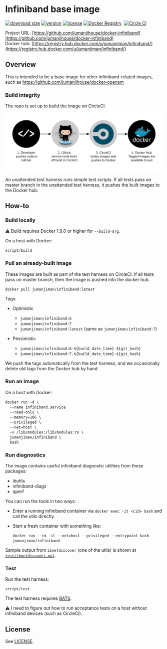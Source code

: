Infiniband base image
=====================


[![download size](https://images.microbadger.com/badges/image/jumanjiman/infiniband.svg)](http://microbadger.com/images/jumanjiman/infiniband "View on microbadger.com")
[![version](https://images.microbadger.com/badges/version/jumanjiman/infiniband.svg)](http://microbadger.com/images/jumanjiman/infiniband "View on microbadger.com")
[![license](https://images.microbadger.com/badges/license/jumanjiman/infiniband.svg)](http://microbadger.com/images/jumanjiman/infiniband "View on microbadger.com")
[![Docker Registry](https://img.shields.io/docker/pulls/jumanjiman/infiniband.svg)](https://registry.hub.docker.com/u/jumanjiman/infiniband)&nbsp;
[![Circle CI](https://circleci.com/gh/jumanjihouse/docker-infiniband.png?circle-token=1b2edb8b3686250c5116786aaf8f87e22b257d84)](https://circleci.com/gh/jumanjihouse/docker-infiniband/tree/master 'View CI builds')

Project URL: [https://github.com/jumanjihouse/docker-infiniband](https://github.com/jumanjihouse/docker-infiniband)
<br />
Docker hub: [https://registry.hub.docker.com/u/jumanjiman/infiniband/](https://registry.hub.docker.com/u/jumanjiman/infiniband/)


Overview
--------

This is intended to be a base image for other infiniband-related images,
such as https://github.com/jumanjihouse/docker-opensm


### Build integrity

The repo is set up to build the image on CircleCI.

![workflow](assets/docker_hub_workflow.png)

An unattended test harness runs simple test scripts.
If all tests pass on master branch in the unattended test harness,
it pushes the built images to the Docker hub.


How-to
------


### Build locally

:warning: Build requires Docker 1.9.0 or higher for `--build-arg`.

On a host with Docker:

    script/build


### Pull an already-built image

These images are built as part of the test harness on CircleCI.
If all tests pass on master branch, then the image is pushed into the docker hub.

    docker pull jumanjiman/infiniband:latest

Tags:

* Optimistic
  - `jumanjiman/infiniband:6`
  - `jumanjiman/infiniband:7`
  - `jumanjiman/infiniband:latest` (same as `jumanjiman/infiniband:7`)

* Pessimistic
  - `jumanjiman/infiniband:6-${build_date_time}-${git_hash}`
  - `jumanjiman/infiniband:7-${build_date_time}-${git_hash}`

We push the tags automatically from the test harness, and
we occasionally delete old tags from the Docker hub by hand.


### Run an image

On a host with Docker:

    docker run -d \
      --name infiniband.service
      --read-only \
      --memory=10G \
      --privileged \
      --net=host \
      -v /lib/modules:/lib/modules:ro \
      jumanjiman/infiniband \
      bash


### Run diagnostics

The image contains useful infiniband diagnostic utilities from these packages:

* ibutils
* infiniband-diags
* qperf

You can run the tools in two ways:

* Enter a running infiniband container via `docker exec -it <cid> bash`
  and call the utils directly.

* Start a fresh container with something like:

  ```
  docker run --rm -it --net=host --privileged --entrypoint bash jumanjiman/infiniband
  ```

Sample output from `ibnetdiscover` (one of the utils) is shown at
[`test/ibnetdiscover.out`](test/ibnetdiscover.out).


### Test

Run the test harness:

    script/test

The test harness requires [BATS](https://github.com/sstephenson/bats).

:warning: I need to figure out how to run acceptance tests
on a host without infiniband devices (such as CircleCI).


License
-------

See [LICENSE](LICENSE).
